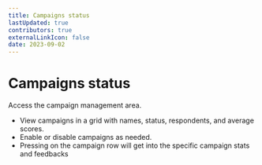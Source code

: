 ```yaml
---
title: Campaigns status
lastUpdated: true
contributors: true
externalLinkIcon: false
date: 2023-09-02
---
```

# Campaigns status

Access the campaign management area.

* View campaigns in a grid with names, status, respondents, and average scores.
* Enable or disable campaigns as needed.
* P﻿ressing on the campaign row will get into the specific campaign stats and feedbacks